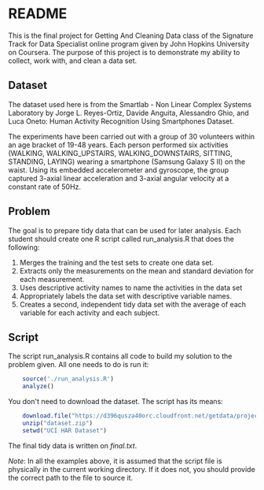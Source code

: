 # README

This is the final project for Getting And Cleaning Data class of the Signature Track for Data Specialist online program given by John Hopkins University on Coursera. The purpose of this project is to demonstrate my ability to collect, work with, and clean a data set.

## Dataset

The dataset used here is from the Smartlab - Non Linear Complex Systems Laboratory by Jorge L. Reyes-Ortiz, Davide Anguita, Alessandro Ghio, and Luca Oneto: Human Activity Recognition Using Smartphones Dataset.

The experiments have been carried out with a group of 30 volunteers within an age bracket of 19-48 years. Each person performed six activities (WALKING, WALKING_UPSTAIRS, WALKING_DOWNSTAIRS, SITTING, STANDING, LAYING) wearing a smartphone (Samsung Galaxy S II) on the waist. Using its embedded accelerometer and gyroscope, the group captured 3-axial linear acceleration and 3-axial angular velocity at a constant rate of 50Hz.

## Problem

The goal is to prepare tidy data that can be used for later analysis. Each student should create one R script called run_analysis.R that does the following: 

1. Merges the training and the test sets to create one data set.
2. Extracts only the measurements on the mean and standard deviation for each measurement. 
3. Uses descriptive activity names to name the activities in the data set
4. Appropriately labels the data set with descriptive variable names. 
5. Creates a second, independent tidy data set with the average of each variable for each activity and each subject. 

## Script

The script run_analysis.R contains all code to build my solution to the problem given. All one needs to do is run it:
```R
    source('./run_analysis.R')
    analyze()
```

You don't need to download the dataset. The script has its means:
```R
    download.file("https://d396qusza40orc.cloudfront.net/getdata/projectfiles/UCI%20HAR%20Dataset.zip", destfile="dataset.zip", method="wget")
    unzip("dataset.zip")
    setwd("UCI HAR Dataset")
```

The final tidy data is written on *final.txt*.

*Note*: In all the examples above, it is assumed that the script file is physically in the current working directory. If it does not, you should provide the correct path to the file to source it.